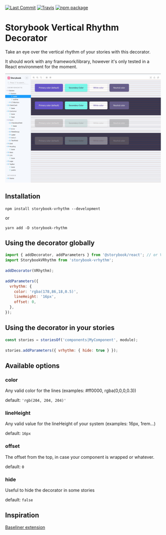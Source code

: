 [![Last Commit][last-commit-badge]][last-commit]
[![Travis][build-badge]][build]
[![npm package][npm-badge]][npm]

[last-commit-badge]: https://img.shields.io/github/last-commit/jmlweb/storybook-vrhythm.svg
[last-commit]: https://github.com/jmlweb/storybook-vrhythm
[build-badge]: https://img.shields.io/travis/jmlweb/storybook-vrhythm/master.png?style=flat-square
[build]: https://travis-ci.org/jmlweb/storybook-vrhythm
[npm-badge]: https://img.shields.io/npm/v/storybook-vrhythm.png?style=flat-square
[npm]: https://www.npmjs.org/package/storybook-vrhythm

# Storybook Vertical Rhythm Decorator

Take an eye over the vertical rhythm of your stories with this decorator.

It should work with any framework/library, however it's only tested in a React environment for the moment.

![](storybook-vrhythm.jpg)

## Installation

`npm install storybook-vrhythm --development`

or

`yarn add -D storybook-rhythm`

## Using the decorator globally

```js
import { addDecorator, addParameters } from '@storybook/react'; // or Vue, Angular...
import StorybookVRhythm from 'storybook-vrhythm';

addDecorator(VRhythm);

addParameters({
  vrhythm: {
    color: 'rgba(178,86,18,0.5)',
    lineHeight: '16px',
    offset: 0,
  },
});
```

## Using the decorator in your stories

```jsx
const stories = storiesOf('components|MyComponent', module);

stories.addParameters({ vrhythm: { hide: true } });
```

## Available options

### color

Any valid color for the lines (examples: #ff0000, rgba(0,0,0,0.3))

default: `'rgb(204, 204, 204)'`

### lineHeight

Any valid value for the lineHeight of your system (examples: 16px, 1rem...)

default: `16px`

### offset

The offset from the top, in case your component is wrapped or whatever.

default: `0`

### hide

Useful to hide the decorator in some stories

default: `false`

## Inspiration

[Baseliner extension](https://jpedroribeiro.com/2015/08/baseliner-my-first-chrome-extension/)
